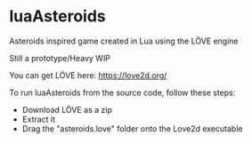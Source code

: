 # luaAsteroids
Asteroids inspired game created in Lua using the LÖVE engine

Still a prototype/Heavy WIP

You can get LÖVE here:
https://love2d.org/

To run luaAsteroids from the source code, follow these steps:

* Download LÖVE as a zip
* Extract it
* Drag the "asteroids.love" folder onto the Love2d executable
